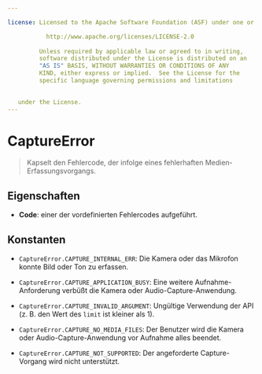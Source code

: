 ```yaml
---

license: Licensed to the Apache Software Foundation (ASF) under one or more contributor license agreements. See the NOTICE file distributed with this work for additional information regarding copyright ownership. The ASF licenses this file to you under the Apache License, Version 2.0 (the "License"); you may not use this file except in compliance with the License. You may obtain a copy of the License at

           http://www.apache.org/licenses/LICENSE-2.0
    
         Unless required by applicable law or agreed to in writing,
         software distributed under the License is distributed on an
         "AS IS" BASIS, WITHOUT WARRANTIES OR CONDITIONS OF ANY
         KIND, either express or implied.  See the License for the
         specific language governing permissions and limitations
    

   under the License.
---
```


# CaptureError

> Kapselt den Fehlercode, der infolge eines fehlerhaften Medien-Erfassungsvorgangs.

## Eigenschaften

*   **Code**: einer der vordefinierten Fehlercodes aufgeführt.

## Konstanten

*   `CaptureError.CAPTURE_INTERNAL_ERR`: Die Kamera oder das Mikrofon konnte Bild oder Ton zu erfassen.

*   `CaptureError.CAPTURE_APPLICATION_BUSY`: Eine weitere Aufnahme-Anforderung verbüßt die Kamera oder Audio-Capture-Anwendung.

*   `CaptureError.CAPTURE_INVALID_ARGUMENT`: Ungültige Verwendung der API (z. B. den Wert des `limit` ist kleiner als 1).

*   `CaptureError.CAPTURE_NO_MEDIA_FILES`: Der Benutzer wird die Kamera oder Audio-Capture-Anwendung vor Aufnahme alles beendet.

*   `CaptureError.CAPTURE_NOT_SUPPORTED`: Der angeforderte Capture-Vorgang wird nicht unterstützt.